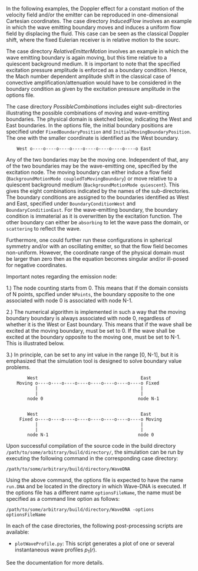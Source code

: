 In the following examples, the Doppler effect for a constant motion of the velocity field and/or the emitter can be reproduced in one-dimensional Cartesian coordinates. The case directory _InducedFlow_ involves an example in which the wave emitting boundary moves and induces a uniform flow field by displacing the fluid. This case can be seen as the classical Doppler shift, where the fixed Eulerian receiver is in relative motion to the sourc.

The case directory _RelativeEmitterMotion_ involves an example in which the wave emitting boundary is again moving, but this time relative to a quiescent background medium. It is important to note that the specified excitation pressure amplitude is enforced as a boundary condition. Hence, the Mach number dependent amplitude shift in the classical case of convective amplification/attenuation would have to be considered in the boundary condition as given by the excitation pressure amplitude in the options file.

The case directory _PossibleCombinations_ includes eight sub-directories illustrating the possible combinations of moving and wave-emitting boundaries. The physical domain is sketched below, indicating the West and East boundaries. In the options file, the initial boundary positions are specified under ````FixedBoundaryPosition```` and ````InitialMovingBoundaryPosition````. The one with the smaller coordinate is identified as the West boundary.


        West o----o----o----o----o----o----o----o----o East


Any of the two bondaries may be the moving one. Independent of that, any of the two boundaries may be the wave-emitting one, specified by the excitation node. The moving boundary can either induce a flow field (````BackgroundMotionMode coupledToMovingBoundary````) or move relative to a quiescent background medium (````BackgroundMotionMode quiescent````). This gives the eight combinations indicated by the names of the sub-directories. The boundary conditions are assigned to the boundaries identified as West and East, specified under ````BoundaryConditionWest```` and ````BoundaryConditionEast````. For the wave-emitting boundary, the boundary condition is immaterial as it is overwritten by the excitation function. The other boundary can either be ````absorbing```` to let the wave pass the domain, or ````scattering```` to reflect the wave.

Furthermore, one could further run these configurations in spherical symmetry and/or with an oscillating emitter, so that the flow field becomes non-uniform. However, the coordinate range of the physical domain must be larger than zero then as the equation becomes singular and/or ill-posed for negative coordinates.

Important notes regarding the emission node:

1.) The node counting starts from 0. This means that if the domain consists of N points, spcified under ````NPoints````, the boundary opposite to the one associated with node 0 is associated with node N-1.

2.) The numerical algorithm is implemented in such a way that the moving boundary boundary is always associated with node 0, regardless of whether it is the West or East boundary. This means that if the wave shall be excited at the moving boundary, <ExcitationNode> must be set to 0. If the wave shall be excited at the boundary opposite to the moving one,<ExcitationNode> must be set to N-1. This is illustrated below.

3.) In principle, <ExcitationNode> can be set to any int value in the range [0, N-1], but it is emphasized that the simulation tool is designed to solve boundary value problems.

            West                                       East
        Moving o----o----o----o----o----o----o----o----o Fixed
               |                                       |
               |                                       |
            node 0                                    node N-1


            West                                       East
         Fixed o----o----o----o----o----o----o----o----o Moving
               |                                       |
               |                                       |
            node N-1                                  node 0

Upon successful compilation of the source code in the build directory ````/path/to/some/arbitrary/build/directory/````, the simulation can be run by executing the following command in the corresponding case directory:

````/path/to/some/arbitrary/build/directory/WaveDNA````

Using the above command, the options file is expected to have the name ````run.DNA```` and be located in the directory in which Wave-DNA is executed. If the options file has a different name ````optionsFileName````, the name must be specified as a command line option as follows:

````/path/to/some/arbitrary/build/directory/WaveDNA -options optionsFileName````

In each of the case directories, the following post-processing scripts are available:
- ````plotWaveProfile.py````: This script generates a plot of one or several instantaneous wave profiles $p_1(r)$.

See the documentation for more details.
